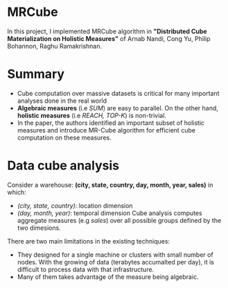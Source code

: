 MRCube
======
In this project, I implemented MRCube algorithm in **"Distributed Cube Materialization on Holistic Measures"** of Arnab Nandi, Cong Yu, Philip Bohannon, Raghu Ramakrishnan.

Summary
======
 - Cube computation over massive datasets is critical for many important analyses done in the real world
 - **Algebraic measures** (i.e *SUM*) are easy to parallel. On the other hand, **holistic measures** (i.e *REACH, TOP-K*) is non-trivial.
 - In the paper, the authors identified an important subset of holistic measures and introduce MR-Cube algorithm for efficient cube computation on these measures.

Data cube analysis
======
Consider a warehouse: **(city, state, country, day, month, year, sales)** in which:
- *(city, state, country)*: location dimension
- *(day, month, year)*: temporal dimension
Cube analysis computes aggregate measures (e.g *sales*) over all possible groups defined by the two dimesions. 

There are two main limitations in the existing techniques:
- They designed for a single machine or clusters with small number of nodes. With the growing of data (terabytes accumalted per day), it is difficult to process data with that infrastructure.
- Many of them takes advantage of the measure being algebraic.
